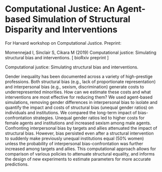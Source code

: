 # Computational Justice: An Agent-based Simulation of Structural Disparity and Interventions
For Harvard workshop on Computational Justice.
Preprint:

Momennejad I, Sinclair S, Cikara M (2019) Computational justice: Simulating structural bias and interventions.
[ bioRxiv preprint ]


Computational justice: Simulating structural bias and interventions.

Gender inequality has been documented across a variety of high-prestige professions. Both structural bias (e.g., lack of proportionate representation) and interpersonal bias (e.g., sexism, discrimination) generate costs to underrepresented minorities. How can we estimate these costs and what interventions are most effective for reducing them? We used agent-based simulations, removing gender differences in interpersonal bias to isolate and quantify the impact and costs of structural bias (unequal gender ratios) on individuals and institutions. We compared the long-term impact of bias-confrontation strategies. Unequal gender ratios led to higher costs for female agents and institutions and increased sexism among male agents. Confronting interpersonal bias by targets and allies attenuated the impact of structural bias. However, bias persisted even after a structural intervention to suddenly make previously unequal institutions equal (50% women) unless the probability of interpersonal bias-confrontation was further increased among targets and allies. This computational approach allows for comparison of various policies to attenuate structural equality, and informs the design of new experiments to estimate parameters for more accurate predictions.

